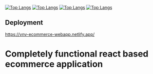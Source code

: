[![Top Langs](https://img.shields.io/badge/react-092E20?style=for-the-badge&logo=react&logoColor=blue)](https://github.com/Varunmnx)
[![Top Langs](https://img.shields.io/badge/redux-1572B6?style=for-the-badge&logo=redux&logoColor=purple)](https://github.com/Varunmnx)
[![Top Langs](https://img.shields.io/badge/JavaScript-323330?style=for-the-badge&logo=javascript&logoColor=F7DF1E)](https://github.com/Varunmnx)
[![Top Langs](https://img.shields.io/badge/SASS-FFD43B?style=for-the-badge&logo=sass&logoColor=red)](https://github.com/Varunmnx)
## Deployment
https://vnv-ecommerce-webapp.netlify.app/

# Completely functional react based ecommerce application

